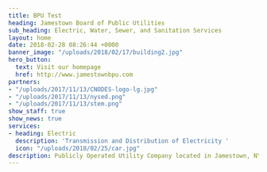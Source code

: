 ```yaml
---
title: BPU Test
heading: Jamestown Board of Public Utilities
sub_heading: Electric, Water, Sewer, and Sanitation Services
layout: home
date: 2018-02-28 08:26:44 +0000
banner_image: "/uploads/2018/02/17/building2.jpg"
hero_button:
  text: Visit our homepage
  href: http://www.jamestownbpu.com
partners:
- "/uploads/2017/11/13/CNODES-logo-lg.jpg"
- "/uploads/2017/11/13/nysed.png"
- "/uploads/2017/11/13/stem.png"
show_staff: true
show_news: true
services:
- heading: Electric
  description: 'Transmission and Distribution of Electricity '
  icon: "/uploads/2018/02/25/car.jpg"
description: Publicly Operated Utility Company located in Jamestown, NY
---
```


